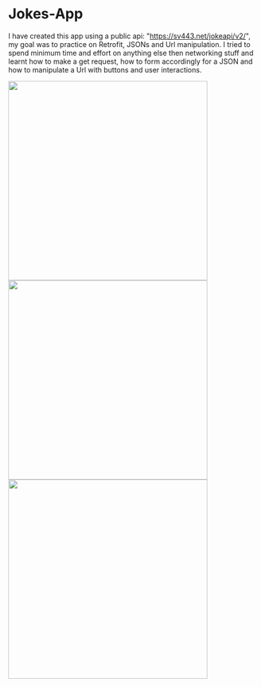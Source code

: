 # Jokes-App
I have created this app using a public api: "https://sv443.net/jokeapi/v2/", my goal was to practice on Retrofit, JSONs and Url manipulation. I tried to spend minimum time and effort on anything else then networking stuff and learnt how to make a get request, how to form accordingly for a JSON and how to manipulate a Url with buttons and user interactions.

<img src="https://user-images.githubusercontent.com/87895075/194379711-8cb277f7-2d8c-4569-b828-a137f0550d9d.png" width="400" />
<img src="https://user-images.githubusercontent.com/87895075/194379784-129f53e1-148c-4ba5-82c2-6f1dc869e2ce.png" width="400" />
<img src="https://user-images.githubusercontent.com/87895075/194379809-6502f289-f36b-4bb8-a248-b7cad18c3292.png" width="400" />
